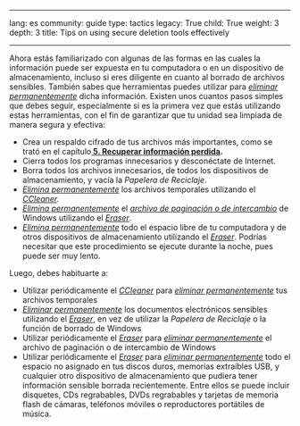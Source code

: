 

---

lang: es
community: guide
type: tactics
legacy: True
child: True
weight: 3
depth: 3
title: Tips on using secure deletion tools effectively

---

<p>Ahora estás familiarizado con algunas de las formas en las cuales la información puede ser expuesta en tu computadora o en un dispositivo de almacenamiento, incluso si eres diligente en cuanto al borrado de archivos sensibles. También sabes que herramientas puedes utilizar para <a href="/es/glossary#Eliminacion" title="Eliminación"><em>eliminar permanentemente</em></a> dicha información. Existen unos cuantos pasos simples que debes seguir, especialmente si es la primera vez que estás utilizando estas herramientas, con el fin de garantizar que tu unidad sea limpiada de manera segura y efectiva:</p>

<ul>
	<li>Crea un respaldo cifrado de tus archivos más importantes, como se trató en el capítulo<a href="/es/chapter-5" title="5. Recuperar información perdida"><strong> 5. Recuperar información perdida</strong></a><strong>.</strong></li>
	<li>Cierra todos los programas innecesarios y desconéctate de Internet.</li>
	<li>Borra todos los archivos innecesarios, de todos los dispositivos de almacenamiento, y vacía la <em>Papelera de Reciclaje</em>.</li>
	<li><a href="/es/glossary#Eliminacion" title="Eliminación"><em>Elimina permanentemente</em></a> los archivos temporales utilizando el <a href="/es/glossary#CCleaner" title="CCleaner"><em>CCleaner</em></a><em>.</em></li>
	<li><a href="/es/glossary#Eliminacion" title="Eliminación"><em>Elimina permanentemente</em></a> el <a href="/es/glossary#Archivo_intercambio" title="Archivo de paginación o de intercambio"><em>archivo de paginación o de intercambio</em></a> de Windows utilizando el <a href="/es/glossary#Eraser" title="Eraser"><em>Eraser</em></a>.</li>
	<li><a href="/es/glossary#Eliminacion" title="Eliminación"><em>Elimina permanentemente</em></a> todo el espacio libre de tu computadora y de otros dispositivos de almacenamiento utilizando el <a href="/es/glossary#Eraser" title="Eraser"><em>Eraser</em></a>. Podrías necesitar que este procedimiento se ejecute durante la noche, pues puede ser muy lento.</li>
</ul>

<p>Luego, debes habituarte a:</p>

<ul>
	<li>Utilizar periódicamente el <a href="/es/glossary#CCleaner" title="CCleaner"><em>CCleaner</em></a> para <em><a href="/es/glossary#Eliminacion" title="Eliminación"><em>eliminar permanentemente</em></a></em> tus archivos temporales</li>
	<li><a href="/es/glossary#Eliminacion" title="Eliminación"><em>Eliminar permanentemente</em></a> los documentos electrónicos sensibles utilizando el<em> </em><a href="/es/glossary#Eraser" title="Eraser"><em>Eraser</em></a>, en vez de utilizar la <em>Papelera de Reciclaje</em> o la función de borrado de Windows</li>
	<li>Utilizar periódicamente el <a href="/es/glossary#Eraser" title="Eraser"><em>Eraser</em></a> para <a href="/es/glossary#Eliminacion" title="Eliminación"><em>eliminar permanentemente</em></a> el archivo de paginación o de intercambio de Windows</li>
	<li>Utilizar periódicamente el <a href="/es/glossary#Eraser" title="Eraser"><em>Eraser</em></a> para <a href="/es/glossary#Eliminacion" title="Eliminación"><em>eliminar permanentemente</em></a> todo el espacio no asignado en tus discos duros, memorias extraíbles USB, y cualquier otro dispositivo de almacenamiento que pudiera tener información sensible borrada recientemente. Entre ellos se puede incluir disquetes, CDs regrabables, DVDs regrabables y tarjetas de memoria flash de cámaras, teléfonos móviles o reproductores portátiles de música.</li>
</ul>

<p>&nbsp;</p>


